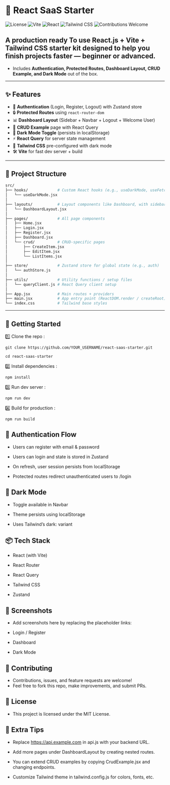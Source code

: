 # 🚀 React SaaS Starter

![License](https://img.shields.io/badge/License-MIT-blue)
![Vite](https://img.shields.io/badge/Vite-3.0-blue)
![React](https://img.shields.io/badge/React-18.0-blue)
![Tailwind CSS](https://img.shields.io/badge/TailwindCSS-3.3-blue)
![Contributions Welcome](https://img.shields.io/badge/Contributions-Welcome-brightgreen)

## A production ready To use **React.js + Vite + Tailwind CSS** starter kit designed to help you **finish projects faster** — beginner or advanced.

- Includes **Authentication, Protected Routes, Dashboard Layout, CRUD Example, and Dark Mode** out of the box.

---

## ✨ Features

- 🔐 **Authentication** (Login, Register, Logout) with Zustand store
- 🔒 **Protected Routes** using `react-router-dom`
- 📊 **Dashboard Layout** (Sidebar + Navbar + Logout + Welcome User)
- 📝 **CRUD Example** page with React Query
- 🌙 **Dark Mode Toggle** (persists in localStorage)
- ⚡ **React Query** for server state management
- 🎨 **Tailwind CSS** pre-configured with dark mode
- 🛠️ **Vite** for fast dev server + build

---

## 📂 Project Structure

```sh
src/
├── hooks/             # Custom React hooks (e.g., useDarkMode, useFetch)
│   └── useDarkMode.jsx
│
├── layouts/           # Layout components like Dashboard, with sidebar + navbar
│   └── DashboardLayout.jsx
│
├── pages/             # All page components
│   ├── Home.jsx
│   ├── Login.jsx
│   ├── Register.jsx
│   ├── Dashboard.jsx
│   └── crud/          # CRUD-specific pages
│       ├── CreateItem.jsx
│       ├── EditItem.jsx
│       └── ListItems.jsx
│
├── store/             # Zustand store for global state (e.g., auth)
│   └── authStore.js
│
├── utils/             # Utility functions / setup files
│   └── queryClient.js # React Query client setup
│
├── App.jsx            # Main routes + providers
├── main.jsx           # App entry point (ReactDOM.render / createRoot)
└── index.css          # Tailwind base styles

```

---

## 🚀 Getting Started

1️⃣ Clone the repo :

```
git clone https://github.com/YOUR_USERNAME/react-saas-starter.git
```

```
cd react-saas-starter
```

2️⃣ Install dependencies :

```
npm install
```

3️⃣ Run dev server :

```
npm run dev
```

4️⃣ Build for production :

```
npm run build
```

## 🔑 Authentication Flow

- Users can register with email & password

- Users can login and state is stored in Zustand

- On refresh, user session persists from localStorage

- Protected routes redirect unauthenticated users to /login

## 🌙 Dark Mode

- Toggle available in Navbar

- Theme persists using localStorage

- Uses Tailwind’s dark: variant

## 📦 Tech Stack

- React (with Vite)

- React Router

- React Query

- Tailwind CSS

- Zustand

## 📸 Screenshots

- Add screenshots here by replacing the placeholder links:

- Login / Register

- Dashboard

- Dark Mode

## 🤝 Contributing

- Contributions, issues, and feature requests are welcome!
- Feel free to fork this repo, make improvements, and submit PRs.

## 📜 License

- This project is licensed under the MIT License.

## 🌟 Extra Tips

- Replace https://api.example.com in api.js with your backend URL.

- Add more pages under DashboardLayout by creating nested routes.

- You can extend CRUD examples by copying CrudExample.jsx and changing endpoints.

- Customize Tailwind theme in tailwind.config.js for colors, fonts, etc.
